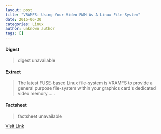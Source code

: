 ```yaml
---
layout: post
title: "VRAMFS: Using Your Video RAM As A Linux File-System"
date: 2015-06-30
categories: Linux
author: unknown author
tags: []
---
```



#### Digest
>digest unavailable

#### Extract
>The latest FUSE-based Linux file-system is VRAMFS to provide a general purpose file-system within your graphics card's dedicated video memory......

#### Factsheet
>factsheet unavailable

[Visit Link](http://www.phoronix.com/vr.php?view=MTg2MjI)


